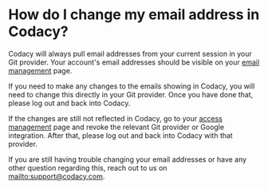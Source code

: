 # How do I change my email address in Codacy?

Codacy will always pull email addresses from your current session in your Git provider. Your account's email addresses should be visible on your [email management](https://app.codacy.com/account/notifications) page.

If you need to make any changes to the emails showing in Codacy, you will need to change this directly in your Git provider. Once you have done that, please log out and back into Codacy.

If the changes are still not reflected in Codacy, go to your [access management](https://app.codacy.com/account/access-management) page and revoke the relevant Git provider or Google integration. After that, please log out and back into Codacy with that provider.

If you are still having trouble changing your email addresses or have any other question regarding this, reach out to us on <mailto:support@codacy.com>.
